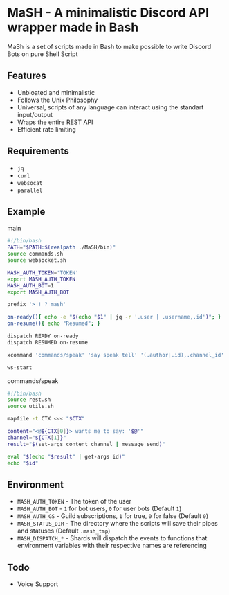 # MaSH - A minimalistic Discord API wrapper made in Bash
MaSh is a set of scripts made in Bash to make possible to
write Discord Bots on pure Shell Script

## Features
- Unbloated and minimalistic
- Follows the Unix Philosophy
- Universal, scripts of any language can
interact using the standart input/output
- Wraps the entire REST API
- Efficient rate limiting

## Requirements
- `jq`
- `curl`
- `websocat`
- `parallel`

## Example
main
```bash
#!/bin/bash
PATH="$PATH:$(realpath ./MaSH/bin)"
source commands.sh
source websocket.sh

MASH_AUTH_TOKEN='TOKEN'
export MASH_AUTH_TOKEN
MASH_AUTH_BOT=1
export MASH_AUTH_BOT

prefix '> ! ? mash'

on-ready(){ echo -e "$(echo "$1" | jq -r '.user | .username,.id')"; }
on-resume(){ echo "Resumed"; }

dispatch READY on-ready
dispatch RESUMED on-resume

xcommand 'commands/speak' 'say speak tell' '(.author|.id),.channel_id'

ws-start
```
commands/speak
```bash
#!/bin/bash
source rest.sh
source utils.sh

mapfile -t CTX <<< "$CTX"

content="<@${CTX[0]}> wants me to say: '$@'"
channel="${CTX[1]}"
result="$(set-args content channel | message send)"

eval "$(echo "$result" | get-args id)"
echo "$id"
```

## Environment
- `MASH_AUTH_TOKEN` - The token of the user
- `MASH_AUTH_BOT` - `1` for bot users, `0` for user bots (Default `1`)
- `MASH_AUTH_GS` - Guild subscriptions, `1` for true, `0` for false (Default `0`)
- `MASH_STATUS_DIR` - The directory where the scripts will save
their pipes and statuses (Default `.mash_tmp`)
- `MASH_DISPATCH_*` - Shards will dispatch the events to functions that
environment variables with their respective names are referencing

## Todo
- Voice Support

